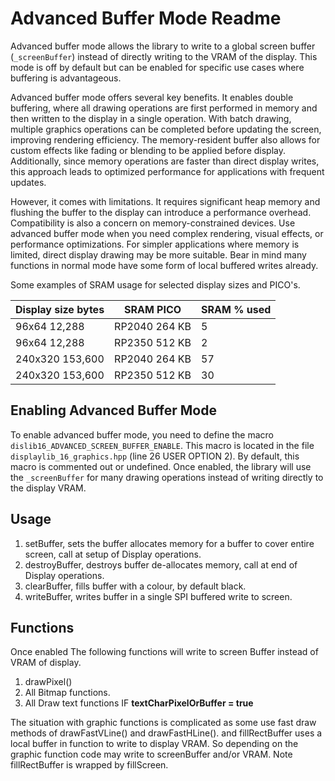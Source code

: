 # Advanced Buffer Mode Readme

Advanced buffer mode allows the library to write to a global screen buffer (`_screenBuffer`) instead of directly writing to the VRAM of the display. This mode is off by default but can be enabled for specific use cases where buffering is advantageous.

Advanced buffer mode offers several key benefits. It enables double buffering, where all drawing operations are first performed in memory and then written to the display in a single operation. With batch drawing, multiple graphics operations can be completed before updating the screen, improving rendering efficiency. The memory-resident buffer also allows for custom effects like fading or blending to be applied before display. Additionally, since memory operations are faster than direct display writes, this approach leads to optimized performance for applications with frequent updates.

However, it comes with limitations. It requires significant heap memory and flushing the buffer to the display can introduce a performance overhead. Compatibility is also a concern on memory-constrained devices. Use advanced buffer mode when you need complex rendering, visual effects, or performance optimizations. For simpler applications where memory is limited, direct display drawing may be more suitable. Bear in mind many functions in normal
mode have some form of local buffered writes already. 

Some examples of SRAM usage for selected display sizes and PICO's. 

| Display size bytes | SRAM PICO | SRAM % used | 
| ---- | --- | --- |
| 96x64 12,288 | RP2040 264 KB| 5 | 
| 96x64 12,288 | RP2350 512 KB| 2 | 
| 240x320 153,600| RP2040 264 KB| 57| 
| 240x320 153,600| RP2350 512 KB| 30| 

## Enabling Advanced Buffer Mode

To enable advanced buffer mode, you need to define the macro `dislib16_ADVANCED_SCREEN_BUFFER_ENABLE`. This macro is located in the file `displaylib_16_graphics.hpp` (line 26 USER OPTION 2). By default, this macro is commented out or undefined. Once enabled, the library will use the `_screenBuffer` for many drawing operations instead of writing directly to the display VRAM.

## Usage

1. setBuffer, sets the buffer allocates memory for a buffer to cover entire screen, call at setup of Display operations.
2. destroyBuffer, destroys buffer de-allocates memory, call at end of Display operations.
3. clearBuffer, fills buffer with a colour, by default black.
4. writeBuffer, writes buffer in a single SPI buffered write to screen.

## Functions 

Once enabled The following functions will write to screen Buffer instead of 
VRAM of display.

1. drawPixel()
2. All Bitmap functions.
3. All Draw text functions IF **textCharPixelOrBuffer = true** 

The situation with graphic functions is complicated as some use 
fast draw methods of drawFastVLine() and drawFastHLine().
and fillRectBuffer uses a local buffer in function to write to display VRAM.
So depending on the graphic function code may write to screenBuffer and/or VRAM. 
Note fillRectBuffer is wrapped by fillScreen.

